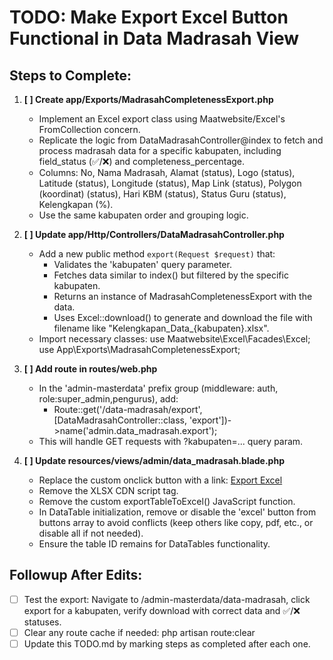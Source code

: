 # TODO: Make Export Excel Button Functional in Data Madrasah View

## Steps to Complete:

1. **[ ] Create app/Exports/MadrasahCompletenessExport.php**  
   - Implement an Excel export class using Maatwebsite/Excel's FromCollection concern.  
   - Replicate the logic from DataMadrasahController@index to fetch and process madrasah data for a specific kabupaten, including field_status (✅/❌) and completeness_percentage.  
   - Columns: No, Nama Madrasah, Alamat (status), Logo (status), Latitude (status), Longitude (status), Map Link (status), Polygon (koordinat) (status), Hari KBM (status), Status Guru (status), Kelengkapan (%).  
   - Use the same kabupaten order and grouping logic.

2. **[ ] Update app/Http/Controllers/DataMadrasahController.php**  
   - Add a new public method `export(Request $request)` that:  
     - Validates the 'kabupaten' query parameter.  
     - Fetches data similar to index() but filtered by the specific kabupaten.  
     - Returns an instance of MadrasahCompletenessExport with the data.  
     - Uses Excel::download() to generate and download the file with filename like "Kelengkapan_Data_{kabupaten}.xlsx".  
   - Import necessary classes: use Maatwebsite\Excel\Facades\Excel; use App\Exports\MadrasahCompletenessExport;

3. **[ ] Add route in routes/web.php**  
   - In the 'admin-masterdata' prefix group (middleware: auth, role:super_admin,pengurus), add:  
     - Route::get('/data-madrasah/export', [DataMadrasahController::class, 'export'])->name('admin.data_madrasah.export');  
   - This will handle GET requests with ?kabupaten=... query param.

4. **[ ] Update resources/views/admin/data_madrasah.blade.php**  
   - Replace the custom onclick button with a link: <a href="{{ route('admin.data_madrasah.export', ['kabupaten' => $kabupaten]) }}" class="btn btn-success btn-sm">Export Excel</a>  
   - Remove the XLSX CDN script tag.  
   - Remove the custom exportTableToExcel() JavaScript function.  
   - In DataTable initialization, remove or disable the 'excel' button from buttons array to avoid conflicts (keep others like copy, pdf, etc., or disable all if not needed).  
   - Ensure the table ID remains for DataTables functionality.

## Followup After Edits:
- [ ] Test the export: Navigate to /admin-masterdata/data-madrasah, click export for a kabupaten, verify download with correct data and ✅/❌ statuses.  
- [ ] Clear any route cache if needed: php artisan route:clear  
- [ ] Update this TODO.md by marking steps as completed after each one.
